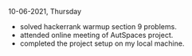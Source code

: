 10-06-2021, Thursday

- solved hackerrank warmup section 9 problems.
- attended online meeting of AutSpaces project.
- completed the project setup on my local machine.
